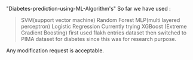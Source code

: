 "Diabetes-prediction-using-ML-Algorithm's"
So far we have used :
> SVM(support vector machine)
> Random Forest
> MLP(multi layered perceptron)
> Logistic Regression
> Currently trying XGBoost (Extreme Gradient Boosting)
> first used 1lakh entries dataset then switched to PIMA dataset for diabetes since this was for research purpose.

Any modification request is acceptable.

